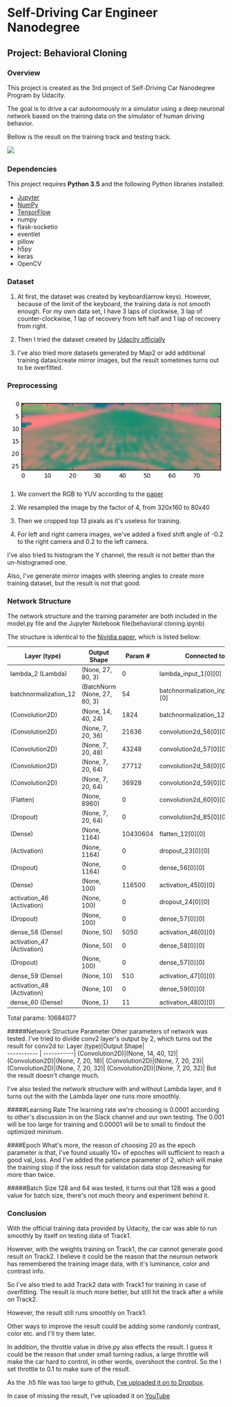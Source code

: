 # Self-Driving Car Engineer Nanodegree
## Project: Behavioral Cloning

### Overview

This project is created as the 3rd project of Self-Driving Car Nanodegree Program by Udacity. 

The goal is to drive a car autonomously in a simulator using a deep neuronal network based on the training data on the simulator of human driving behavior.

Bellow is the result on the training track and testing track.

![](https://github.com/etmaxwellsdemon/CarND-Behavioral-Cloning/blob/master/Track1.gif)

### Dependencies

This project requires **Python 3.5** and the following Python libraries installed:

- [Jupyter](http://jupyter.org/)
- [NumPy](http://www.numpy.org/)
- [TensorFlow](http://tensorflow.org)
- numpy
- flask-socketio
- eventlet
- pillow
- h5py
- keras
- OpenCV

### Dataset

1. At first, the dataset was created by keyboard(arrow keys). However, because of the limit of the keyboard, the training data is not smooth enough. For my own data set, I have 3 laps of clockwise, 3 lap of counter-clockwise, 1 lap of recovery from left half and 1 lap of recovery from right. 

2. Then I tried the dataset created by [Udacity officially](https://d17h27t6h515a5.cloudfront.net/topher/2016/December/584f6edd_data/data.zip)

3. I've also tried more datasets generated by Map2 or add additional training datas/create mirror images, but the result sometimes turns out to be overfitted.

### Preprocessing

![](https://github.com/etmaxwellsdemon/CarND-Behavioral-Cloning/blob/master/YUV.png)

1. We convert the RGB to YUV according to the [paper](http://images.nvidia.com/content/tegra/automotive/images/2016/solutions/pdf/end-to-end-dl-using-px.pdf)

2. We resampled the image by the factor of 4, from 320x160 to 80x40

3. Then we cropped top 13 pixals as it's useless for training.

4. For left and right camera images, we've added a fixed shift angle of -0.2 to the right camera and 0.2 to the left camera.

I've also tried to histogram the Y channel, the result is not better than the un-histogramed one.

Also, I've generate mirror images with steering angles to create more training dataset, but the result is not that good.

### Network Structure
The network structure and the training parameter are both included in the model.py file and the Jupyter Notebook file(behavioral cloning.ipynb)

The structure is identical to the [Nividia paper](http://images.nvidia.com/content/tegra/automotive/images/2016/solutions/pdf/end-to-end-dl-using-px.pdf), which is listed bellow:


Layer (type)|Output Shape|Param #|Connected to                     
----------- | -----------|-----------|-----------
lambda_2 (Lambda)|(None, 27, 80, 3)|0|lambda_input_1[0][0]      
batchnormalization_12|(BatchNorm (None, 27, 80, 3)|54|batchnormalization_input_12[0][0]
(Convolution2D)|(None, 14, 40, 24)|1824|batchnormalization_12[0][0]      
(Convolution2D)|(None, 7, 20, 36)|21636|convolution2d_56[0][0] 
(Convolution2D)|(None, 7, 20, 48)|43248|convolution2d_57[0][0] 
(Convolution2D)|(None, 7, 20, 64)|27712|convolution2d_58[0][0] 
(Convolution2D)|(None, 7, 20, 64)|36928|convolution2d_59[0][0] 
(Flatten)|(None, 8960)|0|convolution2d_60[0][0]
(Dropout)|(None, 7, 20, 64)|0|convolution2d_85[0][0]          
(Dense)|(None, 1164)|10430604|flatten_12[0][0]                 
(Activation)|(None, 1164)|0|dropout_23[0][0]                 
(Dropout)|(None, 1164)|0|dense_56[0][0]                   
(Dense)|(None, 100)|116500|activation_45[0][0]                               
activation_46 (Activation)|(None, 100)|0|dropout_24[0][0]                 
(Dropout)|(None, 100)|0|dense_57[0][0]  
dense_58 (Dense)|(None, 50)|5050|activation_46[0][0]              
activation_47 (Activation)|(None, 50)|0|dense_58[0][0]                   
(Dropout)|(None, 100)|0|dense_57[0][0]  
dense_59 (Dense)|(None, 10)|510|activation_47[0][0]              
activation_48 (Activation)|(None, 10)|0|dense_59[0][0]                   
dense_60 (Dense)|(None, 1)|11|activation_48[0][0]              

Total params: 10684077

#####Network Structure Parameter
Other parameters of network was tested. I've tried to divide conv2 layer's output by 2, which turns out the result for conv2d to: 
Layer (type)|Output Shape|                   
----------- | -----------|
(Convolution2D)|(None, 14, 40, 12)|     
(Convolution2D)|(None, 7, 20, 18)|
(Convolution2D)|(None, 7, 20, 23)|
(Convolution2D)|(None, 7, 20, 32)|
(Convolution2D)|(None, 7, 20, 32)|
But the result doesn't change much.

I've also tested the network structure with and without Lambda layer, and it turns out the with the Lambda layer one runs more smoothly.

#####Learning Rate
The learning rate we're choosing is 0.0001 according to other's discussion in on the Slack channel and our own testing. The 0.001 will be too large for training and 0.00001 will be to small to findout the optimized mininum.


####Epoch
What's more, the reason of choosing 20 as the epoch parameter is that, I've found usually 10+ of epoches will sufficient to reach a good val_loss. And I've added the patience parameter of 2, which will make the training stop if the loss result for validation data stop decreasing for more than twice.

#####Batch Size
128 and 64 was tested, it turns out that 128 was a good value for batch size, there's not much theory and experiment behind it.



### Conclusion

With the official training data provided by Udacity, the car was able to run smoothly by itself on testing data of Track1.

However, with the weights training on Track1, the car cannot generate good result on Track2. I believe it could be the reason that the neuroun network has remembered the training image data, with it's luminance, color and contrast info. 

So I've also tried to add Track2 data with Track1 for training in case of overfitting. The result is much more better, but still hit the track after a while on Track2.

However, the result still runs smoothly on Track1.

Other ways to improve the result could be adding some randomly contrast, color etc. and I'll try them later.

In addition, the throttle value in drive.py also effects the result. I guess it could be the reason that under small turning radius, a large throttle will make the car hard to control, in other words, overshoot the control. So the I set throttle to 0.1 to make sure of the result.

As the .h5 file was too large to github, [I've uploaded it on to  Dropbox](https://www.dropbox.com/s/jneba7kdg0p2oim/model.h5?dl=0). 

In case of missing the result, I've uploaded it on [YouTube]()

